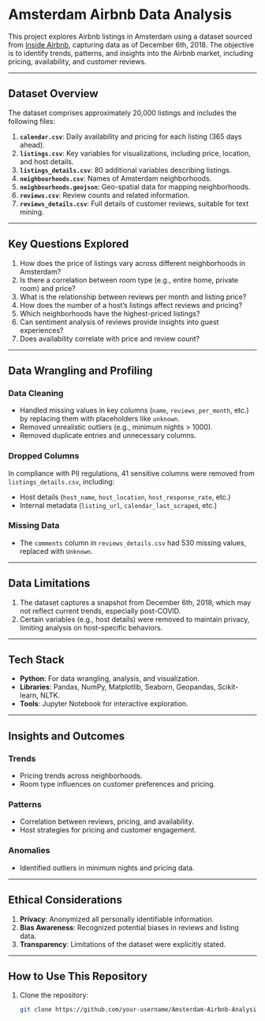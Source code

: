 # Amsterdam Airbnb Data Analysis

This project explores Airbnb listings in Amsterdam using a dataset sourced from [Inside Airbnb](http://insideairbnb.com/amsterdam/), capturing data as of December 6th, 2018. The objective is to identify trends, patterns, and insights into the Airbnb market, including pricing, availability, and customer reviews.

---

## **Dataset Overview**

The dataset comprises approximately 20,000 listings and includes the following files:

1. **`calendar.csv`**: Daily availability and pricing for each listing (365 days ahead).
2. **`listings.csv`**: Key variables for visualizations, including price, location, and host details.
3. **`listings_details.csv`**: 80 additional variables describing listings.
4. **`neighbourhoods.csv`**: Names of Amsterdam neighborhoods.
5. **`neighbourhoods.geojson`**: Geo-spatial data for mapping neighborhoods.
6. **`reviews.csv`**: Review counts and related information.
7. **`reviews_details.csv`**: Full details of customer reviews, suitable for text mining.

---

## **Key Questions Explored**

1. How does the price of listings vary across different neighborhoods in Amsterdam?
2. Is there a correlation between room type (e.g., entire home, private room) and price?
3. What is the relationship between reviews per month and listing price?
4. How does the number of a host’s listings affect reviews and pricing?
5. Which neighborhoods have the highest-priced listings?
6. Can sentiment analysis of reviews provide insights into guest experiences?
7. Does availability correlate with price and review count?

---

## **Data Wrangling and Profiling**

### **Data Cleaning**
- Handled missing values in key columns (`name`, `reviews_per_month`, etc.) by replacing them with placeholders like `unknown`.
- Removed unrealistic outliers (e.g., minimum nights > 1000).
- Removed duplicate entries and unnecessary columns.

### **Dropped Columns**
In compliance with PII regulations, 41 sensitive columns were removed from `listings_details.csv`, including:
- Host details (`host_name`, `host_location`, `host_response_rate`, etc.)
- Internal metadata (`listing_url`, `calendar_last_scraped`, etc.)

### **Missing Data**
- The `comments` column in `reviews_details.csv` had 530 missing values, replaced with `Unknown`.

---

## **Data Limitations**

1. The dataset captures a snapshot from December 6th, 2018, which may not reflect current trends, especially post-COVID.
2. Certain variables (e.g., host details) were removed to maintain privacy, limiting analysis on host-specific behaviors.

---

## **Tech Stack**

- **Python**: For data wrangling, analysis, and visualization.
- **Libraries**: Pandas, NumPy, Matplotlib, Seaborn, Geopandas, Scikit-learn, NLTK.
- **Tools**: Jupyter Notebook for interactive exploration.

---

## **Insights and Outcomes**

### **Trends**
- Pricing trends across neighborhoods.
- Room type influences on customer preferences and pricing.

### **Patterns**
- Correlation between reviews, pricing, and availability.
- Host strategies for pricing and customer engagement.

### **Anomalies**
- Identified outliers in minimum nights and pricing data.

---

## **Ethical Considerations**
1. **Privacy**: Anonymized all personally identifiable information.
2. **Bias Awareness**: Recognized potential biases in reviews and listing data.
3. **Transparency**: Limitations of the dataset were explicitly stated.

---

## **How to Use This Repository**

1. Clone the repository:
   ```bash
   git clone https://github.com/your-username/Amsterdam-Airbnb-Analysis.git
